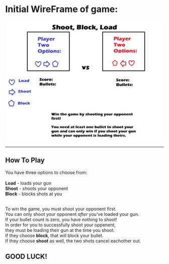 # Initial WireFrame of game:
![Wireframe of Project One](/assets/wireframeProjectOne.jpg)

---
## How To Play
You have three options to choose from:
<br><br>
**Load** - loads your gun  
**Shoot** - shoots your opponent  
**Block** - blocks shots at you 
<br><br>

To win the game, you must shoot your opponent first.  
You can only shoot your opponent _after_ you've loaded your gun.  
If your bullet count is zero, you have nothing to shoot!  
In order for you to successfully shoot your oppenent,    
they must be loading their gun at the time you shoot.  
If they choose **block**, that will block your bullet.   
If they choose **shoot** as well, the two shots cancel eachother out.

## GOOD LUCK!


